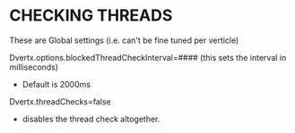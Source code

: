 # CHECKING THREADS

These are Global settings (i.e. can't be fine tuned per verticle)

Dvertx.options.blockedThreadCheckInterval=#### (this sets the interval in milliseconds)
- Default is 2000ms

Dvertx.threadChecks=false
- disables the thread check altogether. 